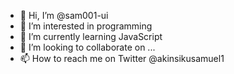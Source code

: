 - 👋 Hi, I’m @sam001-ui
- 👀 I’m interested in programming  
- 🌱 I’m currently learning JavaScript
- 💞️ I’m looking to collaborate on ...
- 📫 How to reach me on Twitter @akinsikusamuel1

<!---
sam001-ui/sam001-ui is a ✨ special ✨ repository because its `README.md` (this file) appears on your GitHub profile.
You can click the Preview link to take a look at your changes.
--->
